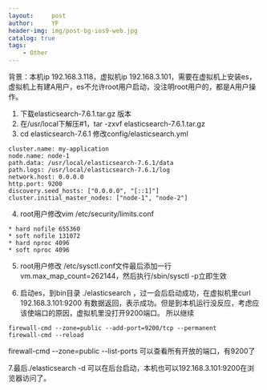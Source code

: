 ```yaml
---
layout:     post
author:     YF
header-img: img/post-bg-ios9-web.jpg
catalog: true
tags:
    - Other
---
```

背景：本机ip 192.168.3.118，虚拟机ip 192.168.3.101，需要在虚拟机上安装es，虚拟机上有建A用户，es不允许root用户启动，没注明root用户的，都是A用户操作。

1. 下载elasticsearch-7.6.1.tar.gz 版本
2. 在/usr/local下解压#1，tar -zxvf elasticsearch-7.6.1.tar.gz
3. cd elasticsearch-7.6.1  修改config/elasticsearch.yml
```
cluster.name: my-application
node.name: node-1
path.data: /usr/local/elasticsearch-7.6.1/data
path.logs: /usr/local/elasticsearch-7.6.1/log
network.host: 0.0.0.0
http.port: 9200
discovery.seed_hosts: ["0.0.0.0", "[::1]"]
cluster.initial_master_nodes: ["node-1", "node-2"]
```
4. root用户修改vim /etc/security/limits.conf 
```
* hard nofile 655360 
* soft nofile 131072 
* hard nproc 4096 
* soft nproc 4096
```

5. root用户修改 /etc/sysctl.conf文件最后添加一行
vm.max_map_count=262144，然后执行/sbin/sysctl -p立即生效

6. 启动es，到bin目录 ./elasticsearch ，过一会后启动成功，在虚拟机里curl 192.168.3.101:9200 有数据返回，表示成功。但是到本机运行没反应，考虑应该使端口的原因，虚拟机里没打开9200端口。
所以继续
```
firewall-cmd --zone=public --add-port=9200/tcp --permanent
firewall-cmd --reload
```
firewall-cmd --zone=public --list-ports 可以查看所有开放的端口，有9200了

7.最后./elasticsearch -d  可以在后台启动，本机也可以192.168.3.101:9200在浏览器访问了。
